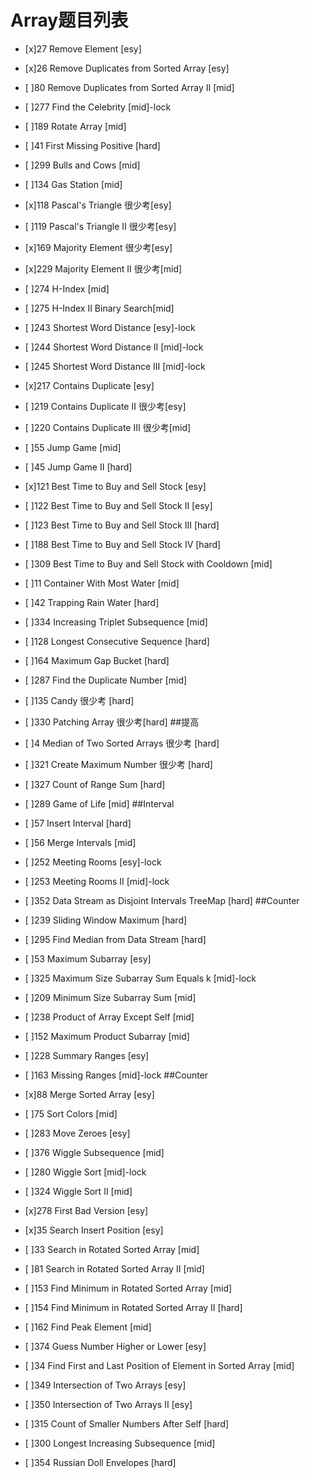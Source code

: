 # Array题目列表

- [x]27		Remove Element		[esy]
- [x]26		Remove Duplicates from Sorted Array		[esy]
- [ ]80		Remove Duplicates from Sorted Array II		[mid]
- [ ]277	Find the Celebrity		[mid]-lock
- [ ]189	Rotate Array		[mid]
- [ ]41		First Missing Positive		[hard]
- [ ]299	Bulls and Cows		[mid]
- [ ]134	Gas Station		[mid]
- [x]118	Pascal's Triangle		很少考[esy]
- [ ]119	Pascal's Triangle II		很少考[esy]
- [x]169	Majority Element		很少考[esy]
- [x]229	Majority Element II		很少考[mid]
- [ ]274	H-Index		[mid]
- [ ]275	H-Index II		Binary Search[mid]
- [ ]243	Shortest Word Distance		[esy]-lock
- [ ]244	Shortest Word Distance II		[mid]-lock
- [ ]245	Shortest Word Distance III		[mid]-lock
- [x]217	Contains Duplicate		[esy]
- [ ]219	Contains Duplicate II		很少考[esy]
- [ ]220	Contains Duplicate III		很少考[mid]
- [ ]55		Jump Game		[mid]
- [ ]45		Jump Game II		[hard]
- [x]121	Best Time to Buy and Sell Stock		[esy]
- [ ]122	Best Time to Buy and Sell Stock II		[esy]
- [ ]123	Best Time to Buy and Sell Stock III		[hard]
- [ ]188	Best Time to Buy and Sell Stock IV		[hard]
- [ ]309	Best Time to Buy and Sell Stock with Cooldown		[mid]
- [ ]11		Container With Most Water		[mid]
- [ ]42		Trapping Rain Water		[hard]
- [ ]334	Increasing Triplet Subsequence		[mid]
- [ ]128	Longest Consecutive Sequence		[hard]
- [ ]164	Maximum Gap		Bucket [hard]
- [ ]287	Find the Duplicate Number		[mid]
- [ ]135	Candy		很少考 [hard]
- [ ]330	Patching Array		很少考[hard]
##提高
- [ ]4		Median of Two Sorted Arrays		很少考 [hard]
- [ ]321	Create Maximum Number		很少考 [hard]
- [ ]327	Count of Range Sum		[hard]
- [ ]289	Game of Life		[mid]
##Interval
- [ ]57		Insert Interval		[hard]
- [ ]56		Merge Intervals		[mid]
- [ ]252	Meeting Rooms		[esy]-lock
- [ ]253	Meeting Rooms II		[mid]-lock
- [ ]352	Data Stream as Disjoint Intervals		TreeMap [hard]
##Counter
- [ ]239	Sliding Window Maximum		[hard]
- [ ]295	Find Median from Data Stream		[hard]
- [ ]53		Maximum Subarray		[esy]
- [ ]325	Maximum Size Subarray Sum Equals k		[mid]-lock
- [ ]209	Minimum Size Subarray Sum		[mid]
- [ ]238	Product of Array Except Self		[mid]
- [ ]152	Maximum Product Subarray		[mid]
- [ ]228	Summary Ranges		[esy]
- [ ]163	Missing Ranges		[mid]-lock
##Counter
- [x]88		Merge Sorted Array		[esy]
- [ ]75		Sort Colors		[mid]
- [ ]283	Move Zeroes		[esy]
- [ ]376	Wiggle Subsequence		[mid]
- [ ]280	Wiggle Sort		[mid]-lock
- [ ]324	Wiggle Sort II		[mid]
- [x]278	First Bad Version		[esy]

- [x]35		Search Insert Position		[esy]
- [ ]33		Search in Rotated Sorted Array		[mid]
- [ ]81		Search in Rotated Sorted Array II		[mid]
- [ ]153	Find Minimum in Rotated Sorted Array		[mid]
- [ ]154	Find Minimum in Rotated Sorted Array II		[hard]
- [ ]162	Find Peak Element		[mid]
- [ ]374	Guess Number Higher or Lower		[esy]
- [ ]34		Find First and Last Position of Element in Sorted Array		[mid]
- [ ]349	Intersection of Two Arrays		[esy]
- [ ]350	Intersection of Two Arrays II		[esy]
- [ ]315	Count of Smaller Numbers After Self		[hard]
- [ ]300	Longest Increasing Subsequence		[mid]
- [ ]354	Russian Doll Envelopes    [hard]

